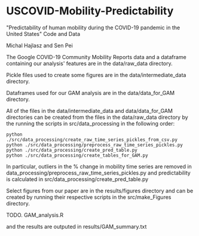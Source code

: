 # USCOVID-Mobility-Predictability
"Predictability of human mobility during the COVID-19 pandemic in the United States" Code and Data

Michal Hajlasz and Sen Pei

The Google COVID-19 Community Mobility Reports data and a dataframe containing our analysis' features are in the data/raw_data directory.

Pickle files used to create some figures are in the data/intermediate_data directory.

Dataframes used for our GAM analysis are in the data/data_for_GAM directory.

All of the files in the data/intermediate_data and data/data_for_GAM directories can be created from the files in the data/raw_data directory by the running the scripts in src/data_processing in the following order:

    python ./src/data_processing/create_raw_time_series_pickles_from_csv.py
    python ./src/data_processing/preprocess_raw_time_series_pickles.py
    python ./src/data_processing/create_pred_table.py
    python ./src/data_processing/create_tables_for_GAM.py

In particular, outliers in the % change in mobility time series are removed in data_processing/preprocess_raw_time_series_pickles.py and predictability is calculated in src/data_processing/create_pred_table.py

Select figures from our paper are in the results/figures directory and can be created by running their respective scripts in the src/make_Figures directory.

TODO. GAM_analysis.R

and the results are outputed in results/GAM_summary.txt